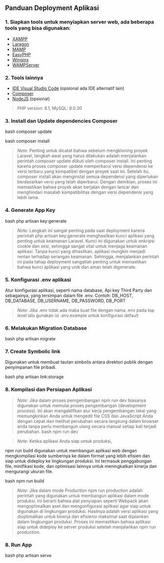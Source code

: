 ## Panduan Deployment Aplikasi

### 1. Siapkan tools untuk menyiapkan server web, ada beberapa tools yang bisa digunakan:
- [XAMPP](https://www.apachefriends.org/)
- [Laragon](https://laragon.org/)
- [MAMP](https://www.mamp.info/en/mamp/windows/)
- [EasyPHP](https://www.easyphp.org/)
- [Winginx](https://winginx.com/en/)
- [WAMPServer](https://sourceforge.net/projects/wampserver/files/)

### 2. Tools lainnya
- [IDE Visual Studio Code](https://code.visualstudio.com/download) (opsional ada IDE alternatif lain)
- [Composer](https://getcomposer.org/download/)
- [NodeJS](https://nodejs.org/en/download/current) (opsional)

> PHP version: 8.1, MySQL: 8.0.30

### 3. Install dan Update dependencies Composer
bash
composer update

bash
composer install

> *Note:* Penting untuk dicatat bahwa sebelum mengkloning proyek Laravel, langkah awal yang harus dilakukan adalah menjalankan perintah composer update diikuti oleh composer install. Ini penting karena proses composer update memperbarui versi dependensi ke versi terbaru yang kompatibel dengan proyek saat ini. Setelah itu, composer install akan menginstal semua dependensi yang diperlukan berdasarkan versi yang telah diperbarui. Dengan demikian, proses ini memastikan bahwa proyek akan berjalan dengan lancar dan menghindari masalah kompatibilitas dengan versi dependensi yang lebih lama.

### 4. Generate App Key
bash
php artisan key:generate

> *Note:* 
Langkah ini sangat penting pada saat deployment karena perintah php artisan key:generate menghasilkan kunci aplikasi yang penting untuk keamanan Laravel. Kunci ini digunakan untuk enkripsi cookie dan sesi, sehingga sangat vital untuk menjaga keamanan aplikasi. Tanpa kunci yang dihasilkan, aplikasi mungkin menjadi rentan terhadap serangan keamanan. Sehingga, menjalankan perintah ini pada tahap deployment sangatlah penting untuk memastikan bahwa kunci aplikasi yang unik dan aman telah digenerate.

### 5. Konfigurasi .env aplikasi 
Atur konfigurasi aplikasi, seperti nama database, Api key Third Party dan sebagainya, yang tersimpan dalam file .env.
Contoh:  DB_HOST, DB_DATABASE, DB_USERNAME, DB_PASSWORD, DB_PORT
> *Note:* Jika .env tidak ada maka buat file dengan nama .env pada top level lalu gunakan isi .env.example untuk konfigurasi default

### 6. Melakukan Migration Database
bash
php artisan migrate 


### 7. Create Symbolic link

Digunakan untuk membuat tautan simbolis antara direktori publik dengan penyimpanan file pribadi.

bash
php artisan link:storage


### 8. Kompilasi dan Persiapan Aplikasi 

> *Note:* Jika dalam proses pemgembangan
npm run dev biasanya digunakan untuk memulai proses pengembangan (development process). Ini akan mengaktifkan alur kerja pengembangan lokal yang memungkinkan Anda untuk mengedit file CSS dan JavaScript Anda dengan cepat dan melihat perubahan secara langsung dalam browser anda tanpa perlu membangun ulang secara manual setiap kali terjadi perubahan.
bash
npm run dev


>*Note:* Ketika aplikasi Anda siap untuk produksi,

npm run build digunakan untuk membangun aplikasi web dengan mengkompilasi kode sumbernya ke dalam format yang lebih efisien dan siap untuk dideploy ke lingkungan produksi. Ini termasuk penggabungan file, minifikasi kode, dan optimisasi lainnya untuk meningkatkan kinerja dan mengurangi ukuran file.

bash
npm run build


>*Note:* Jika dalam mode Production
npm run production adalah perintah yang digunakan untuk membangun aplikasi dalam mode produksi. Ini berarti bahwa alat penyiapan seperti Webpack akan mengoptimalkan aset dan mengonfigurasi aplikasi agar siap untuk digunakan di lingkungan produksi. Hasilnya adalah versi aplikasi yang dioptimalkan untuk kinerja dan efisiensi maksimal saat dijalankan dalam lingkungan produksi. Proses ini memastikan bahwa aplikasi siap untuk dideploy ke server produksi setelah menjalankan npm run production.

### 8. Run App

bash
php artisan serve
